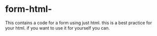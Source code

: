 # form-html-
This contains a code for a form using just html. this is a best practice for your html. if you want to use it for yourself you can.

